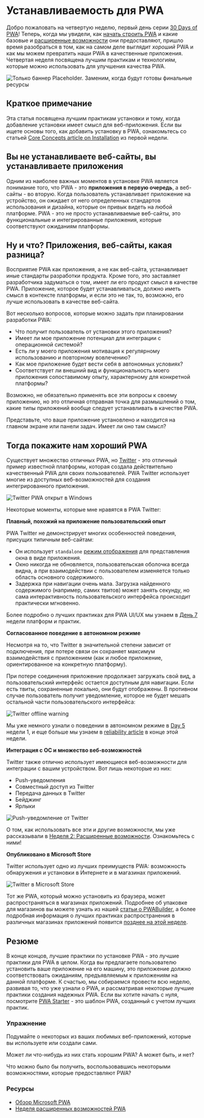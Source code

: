 # Устанавливаемость для PWA

Добро пожаловать на четвертую неделю, первый день серии [30 Days of PWA](https://aka.ms/learn-pwa/30Days-blog)! Теперь, когда мы увидели, как [начать строить PWA](../core-concepts/index.md) и какие базовые и [расширенные возможности](../advanced-capabilities/index.md) они предоставляют, пришло время разобраться в том, как на самом деле выглядит _хороший_ PWA и как мы можем превратить наши PWA в качественные приложения. Четвертая неделя посвящена лучшим практикам и технологиям, которые можно использовать для улучшения качества PWA.

![Только баннер Placeholder. Заменим, когда будут готовы финальные ресурсы](_media/day1.png)

## Краткое примечание

Эта статья посвящена лучшим практикам установки и тому, когда добавление установки имеет смысл для веб-приложения. Если вы ищете основы того, как добавить установку в PWA, ознакомьтесь со статьей [Core Concepts article on Installation](../core-concepts/03.md) из первой недели.

## Вы не устанавливаете веб-сайты, вы устанавливаете приложения

Одним из наиболее важных моментов в установке PWA является понимание того, что PWA - это **приложения в первую очередь**, а веб-сайты - во вторую. Когда пользователь устанавливает приложение на устройство, он ожидает от него определенных стандартов использования и дизайна, которые он привык видеть на любой платформе. PWA - это не просто устанавливаемые веб-сайты, это функциональные и интегрированные приложения, которые соответствуют ожиданиям платформы.

## Ну и что? Приложения, веб-сайты, какая разница?

Восприятие PWA как приложения, а не как веб-сайта, устанавливает иные стандарты разработки продукта. Кроме того, это заставляет разработчика задуматься о том, имеет ли его продукт смысл в качестве PWA. Приложение, которое будет устанавливаться, должно иметь смысл в контексте платформы, и если это не так, то, возможно, его лучше использовать в качестве веб-сайта.

Вот несколько вопросов, которые можно задать при планировании разработки PWA:

-   Что получит пользователь от установки этого приложения?
-   Имеет ли мое приложение потенциал для интеграции с операционной системой?
-   Есть ли у моего приложения мотивация к регулярному использованию и повторному вовлечению?
-   Как мое приложение будет вести себя в автономных условиях?
-   Соответствует ли внешний вид и функциональность моего приложения сопоставимому опыту, характерному для конкретной платформы?

Возможно, не обязательно применять все эти вопросы к своему приложению, но это отличная отправная точка для размышлений о том, какие типы приложений вообще следует устанавливать в качестве PWA.

Представьте, что ваше приложение установлено и находится на главном экране или панели задач. Имеет ли оно там смысл?

## Тогда покажите нам хороший PWA

Существует множество отличных PWA, но [Twitter](https://aka.ms/learn-pwa/30days-4.1/twitter.com) - это отличный пример известной платформы, которая создала действительно качественный PWA для своих пользователей. PWA Twitter использует многие из доступных веб-возможностей для создания интегрированного приложения.

![Twitter PWA открыт в Windows](_media/twitter-pwa.png)

Некоторые моменты, которые мне нравятся в PWA Twitter:

**Плавный, похожий на приложение пользовательский опыт**

PWA Twitter не демонстрирует многих особенностей поведения, присущих типичным веб-сайтам:

-   Он использует `standalone` [режим отображения](../advanced-capabilities/04.md) для представления окна в виде приложения.
-   Окно никогда не обновляется, пользовательская оболочка всегда видна, а при взаимодействии с пользователем изменяется только область основного содержимого.
-   Задержка при навигации очень мала. Загрузка найденного содержимого (например, самих твитов) может занять секунду, но сама интерактивность пользовательского интерфейса происходит практически мгновенно.

Более подробно о лучших практиках для PWA UI/UX мы узнаем в [День 7](07.md) недели платформ и практик.

**Согласованное поведение в автономном режиме**

Несмотря на то, что Twitter в значительной степени зависит от подключения, при потере связи он сохраняет максимум взаимодействия с приложением (как и любое приложение, ориентированное на конкретную платформу).

При потере соединения приложение продолжает загружать свой вид, а пользовательский интерфейс остается доступным для навигации. Если есть твиты, сохраненные локально, они будут отображены. В противном случае пользователь получит уведомление, которое не будет мешать остальной части пользовательского интерфейса:

![Twitter offline warning](_media/twitter-offline.png)

Мы уже немного узнали о поведении в автономном режиме в [Day 5](../core-concepts/05.md) недели 1, и еще больше мы узнаем в [reliability article](04.md) в конце этой недели.

**Интеграция с ОС и множество веб-возможностей**

Twitter также отлично использует имеющиеся веб-возможности для интеграции с вашим устройством. Вот лишь некоторые из них:

-   Push-уведомления
-   Совместный доступ из Twitter
-   Передача данных в Twitter
-   Бейджинг
-   Ярлыки

![Push-уведомление от Twitter](_media/twitter-push.jpg)

О том, как использовать все эти и другие возможности, мы уже рассказывали в [Неделя 2: Расширенные возможности](../advanced-capabilities/index.md). Ознакомьтесь с ними!

**Опубликовано в Microsoft Store**

Twitter использует одно из лучших преимуществ PWA: возможность обнаружения и установки в Интернете и в магазинах приложений.

![Twitter в Microsoft Store](_media/twitter-in-store.png)

Тот же PWA, который можно установить из браузера, может распространяться в магазинах приложений. Подробнее об упаковке для магазинов вы можете узнать из нашей [статьи о PWABuilder](../dev-tools/07.md), а более подробная информация о лучших практиках распространения в различных магазинах приложений появится [позднее на этой неделе](03.md).

## Резюме

В конце концов, лучшие практики по установке PWA - это лучшие практики для PWA в целом. Когда вы предлагаете пользователю установить ваше приложение на его машину, это приложение должно соответствовать ожиданиям, предъявляемым к приложениям на данной платформе. К счастью, мы собираемся провести всю неделю, развивая то, что уже узнали о PWA, и рассматривая некоторые лучшие практики создания надежных PWA. Если вы хотите начать с нуля, посмотрите [PWA Starter](https://aka.ms/learn-pwa/30days-4.1/github.com/pwa-builder/pwa-starter) - это шаблон PWA, созданный с учетом лучших практик.

### Упражнение

Подумайте о некоторых из ваших любимых веб-приложений, которые вы используете или создали сами.

Может ли что-нибудь из них стать хорошим PWA? А может быть, и нет?

Что можно было бы получить, воспользовавшись некоторыми возможностями, которые предоставляют PWA?

### Ресурсы

-   [Обзор Microsoft PWA](https://aka.ms/learn-pwa/30days-4.1/docs.microsoft.com/en-us/microsoft-edge/progressive-web-apps-chromium)
-   [Неделя расширенных возможностей PWA](../advanced-capabilities/index.md)
